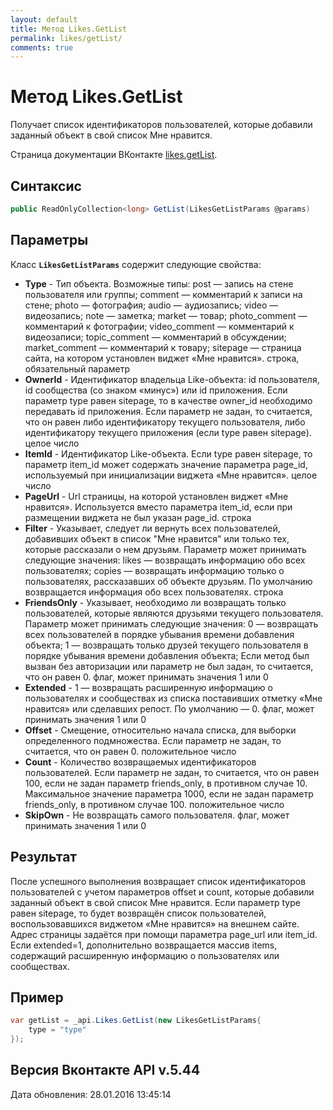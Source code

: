 ```yaml
---
layout: default
title: Метод Likes.GetList
permalink: likes/getList/
comments: true
---
```

# Метод Likes.GetList
Получает список идентификаторов пользователей, которые добавили заданный объект в свой список Мне нравится.

Страница документации ВКонтакте [likes.getList](https://vk.com/dev/likes.getList).

## Синтаксис
``` csharp
public ReadOnlyCollection<long> GetList(LikesGetListParams @params)
```

## Параметры
Класс **`LikesGetListParams`** содержит следующие свойства:

+ **Type** - Тип объекта. 
Возможные типы:
post — запись на стене пользователя или группы;
comment — комментарий к записи на стене;
photo — фотография;
audio — аудиозапись;
video — видеозапись;
note — заметка;
market — товар;
photo_comment — комментарий к фотографии;
video_comment — комментарий к видеозаписи;
topic_comment — комментарий в обсуждении;
market_comment — комментарий к товару;
sitepage — страница сайта, на котором установлен виджет «Мне нравится». строка, обязательный параметр
+ **OwnerId** - Идентификатор владельца Like-объекта: id пользователя, id сообщества (со знаком «минус») или id приложения. Если параметр type равен sitepage, то в качестве owner_id необходимо передавать id приложения. Если параметр не задан, то считается, что он равен либо идентификатору текущего пользователя, либо идентификатору текущего приложения (если type равен sitepage). целое число
+ **ItemId** - Идентификатор Like-объекта. Если type равен sitepage, то параметр item_id может содержать значение параметра page_id, используемый при инициализации  виджета «Мне нравится». целое число
+ **PageUrl** - Url страницы, на которой установлен виджет «Мне нравится». Используется вместо параметра item_id, если при размещении виджета не был указан page_id. строка
+ **Filter** - Указывает, следует ли вернуть всех пользователей, добавивших объект в список "Мне нравится" или только тех, которые рассказали о нем друзьям. Параметр может принимать следующие значения: 
likes — возвращать информацию обо всех пользователях; 
copies — возвращать информацию только о пользователях, рассказавших об объекте друзьям.
По умолчанию возвращается информация обо всех пользователях. 
строка
+ **FriendsOnly** - Указывает, необходимо ли возвращать только пользователей, которые являются друзьями текущего пользователя. Параметр может принимать следующие значения: 
0 — возвращать всех пользователей в порядке убывания времени добавления объекта; 
1 — возвращать только друзей текущего пользователя в порядке убывания времени добавления объекта;
Если метод был вызван без авторизации или параметр не был задан, то считается, что он равен 0. 
флаг, может принимать значения 1 или 0
+ **Extended** - 1 — возвращать расширенную информацию о пользователях и сообществах из списка поставивших отметку «Мне нравится» или сделавших репост. По умолчанию — 0. флаг, может принимать значения 1 или 0
+ **Offset** - Смещение, относительно начала списка, для выборки определенного подмножества. Если параметр не задан, то считается, что он равен 0. положительное число
+ **Count** - Количество возвращаемых идентификаторов пользователей.
Если параметр не задан, то считается, что он равен 100, если не задан параметр friends_only, в противном случае 10.
Максимальное значение параметра 1000, если не задан параметр friends_only, в противном случае 100. положительное число
+ **SkipOwn** - Не возвращать самого пользователя. флаг, может принимать значения 1 или 0

## Результат
После успешного выполнения возвращает список идентификаторов пользователей с учетом параметров offset и count, которые добавили заданный объект в свой список Мне нравится. 
Если параметр type равен sitepage, то будет возвращён список пользователей, воспользовавшихся виджетом «Мне нравится» на внешнем сайте. Адрес страницы задаётся при помощи параметра page_url или item_id. 
Если extended=1, дополнительно возвращается массив items, содержащий расширенную информацию о пользователях или сообществах.

## Пример
``` csharp
var getList = _api.Likes.GetList(new LikesGetListParams{
	type = "type"
});
```

## Версия Вконтакте API v.5.44
Дата обновления: 28.01.2016 13:45:14

